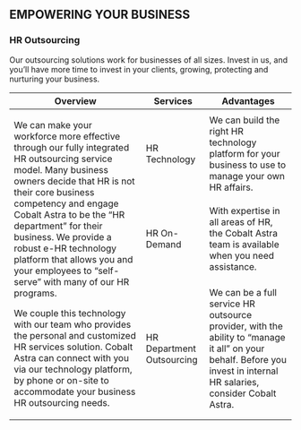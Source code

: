 ## EMPOWERING YOUR BUSINESS

### HR Outsourcing

Our outsourcing solutions work for businesses of all sizes. Invest in us, and you’ll have more time to invest in your clients, growing, protecting and nurturing your business.

<table>
  <thead>
    <tr>
      <th>Overview</th>
      <th>Services</th>
      <th>Advantages</th>
    </tr>
  </thead>
  <tbody>
    <tr>
      <td rowspan="4">
        <p>We can make your workforce more effective through our fully integrated HR outsourcing service model. Many business owners decide that HR is not their core business competency and engage Cobalt Astra to be the “HR department” for their business. We provide a robust e-HR technology platform that allows you and your employees to “self-serve” with many of our HR programs.</p>
        <p>We couple this technology with our team who provides the personal and customized HR services solution. Cobalt Astra can connect with you via our technology platform, by phone or on-site to accommodate your business HR outsourcing needs.</p>
      </td>
    </tr>
    <tr>
      <td>HR Technology</td>
      <td>We can build the right HR technology platform for your business to use to manage your own HR affairs.</td>
    </tr>
    <tr>
      <td>HR On-Demand</td>
      <td>With expertise in all areas of HR, the Cobalt Astra team is available when you need assistance.</td>
    </tr>
    <tr>
      <td>HR Department Outsourcing</td>
      <td>We can be a full service HR outsource provider, with the ability to “manage it all” on your behalf. Before you invest in internal HR salaries, consider Cobalt Astra.</td>
    </tr>
  </tbody>
</table>
